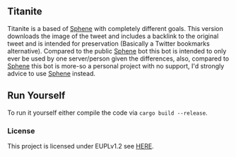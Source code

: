 ## Titanite

Titanite is a based of [Sphene](https://github.com/AnnsAnna/sphene) with completely different goals. This version downloads the image of the tweet and includes a backlink to the original tweet and is intended for preservation (Basically a Twitter bookmarks alternative). Compared to the public [Sphene](https://github.com/AnnsAnna/sphene) bot this bot is intended to only ever be used by one server/person given the differences, also, compared to [Sphene](https://github.com/AnnsAnna/sphene) this bot is more-so a personal project with no support, I'd strongly advice to use [Sphene](https://github.com/AnnsAnna/sphene) instead.

## Run Yourself

To run it yourself either compile the code via `cargo build --release`.

### License

This project is licensed under EUPLv1.2 see [HERE](./LICENSE).

